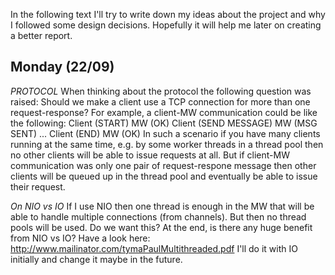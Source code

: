 
In the following text I'll try to write down my ideas about the project and why
I followed some design decisions. Hopefully it will help me later on creating
a better report.

Monday (22/09)
--------------

*PROTOCOL*
When thinking about the protocol the following question was raised:
Should we make a client use a TCP connection for more than one request-response?
For example, a client-MW communication could be like the following:
    Client  (START)
    MW      (OK)
    Client  (SEND MESSAGE)
    MW      (MSG SENT)
    ...
    Client  (END)
    MW      (OK)
In such a scenario if you have many clients running at the same time, e.g. by
some worker threads in a thread pool then no other clients will be able to issue
requests at all. But if client-MW communication was only one pair of request-respone message
then other clients will be queued up in the thread pool and eventually be able to issue
their request.

*On NIO vs IO*
If I use NIO then one thread is enough in the MW that will be able to handle multiple
connections (from channels). But then no thread pools will be used. Do we want this?
At the end, is there any huge benefit from NIO vs IO? Have a look here: 
http://www.mailinator.com/tymaPaulMultithreaded.pdf
I'll do it with IO initially and change it maybe in the future.
